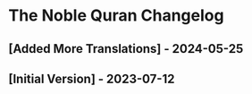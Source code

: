 # The Noble Quran Changelog

## [Added More Translations] - 2024-05-25

## [Initial Version] - 2023-07-12
